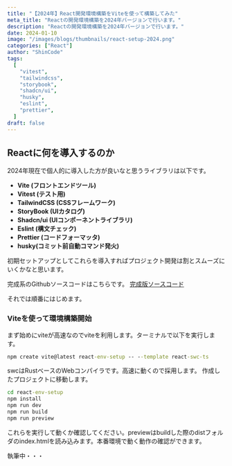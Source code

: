 ```yaml
---
title: "【2024年】React開発環境構築をViteを使って構築してみた"
meta_title: "Reactの開発環境構築を2024年バージョンで行います。"
description: "Reactの開発環境構築を2024年バージョンで行います。"
date: 2024-01-10
image: "/images/blogs/thumbnails/react-setup-2024.png"
categories: ["React"]
author: "ShinCode"
tags:
  [
    "vitest",
    "tailwindcss",
    "storybook",
    "shadcn/ui",
    "husky",
    "eslint",
    "prettier",
  ]
draft: false
---
```


## Reactに何を導入するのか

2024年現在で個人的に導入した方が良いなと思うライブラリは以下です。

- **Vite (フロントエンドツール)**
- **Vitest (テスト用)**
- **TailwindCSS (CSSフレームワーク)**
- **StoryBook (UIカタログ)**
- **Shadcn/ui (UIコンポーネントライブラリ)**
- **Eslint (構文チェック)**
- **Prettier (コードフォーマッタ)**
- **husky(コミット前自動コマンド発火)**

初期セットアップとしてこれらを導入すればプロジェクト開発は割とスムーズにいくかなと思います。

完成系のGithubソースコードはこちらです。
[完成版ソースコード](https://github.com/Shin-sibainu/react-setup-for-yt-2024)

それでは順番にはじめます。

### Viteを使って環境構築開始

まず始めにviteが高速なのでviteを利用します。ターミナルで以下を実行します。

```cmd
npm create vite@latest react-env-setup -- --template react-swc-ts
```

swcはRustベースのWebコンパイラです。高速に動くので採用します。
作成したプロジェクトに移動します。

```cmd
cd react-env-setup
npm install
npm run dev
npm run build
npm run preview
```

これらを実行して動くか確認してください。previewはbuildした際のdistフォルダのindex.htmlを読み込みます。本番環境で動く動作の確認ができます。

執筆中・・・
